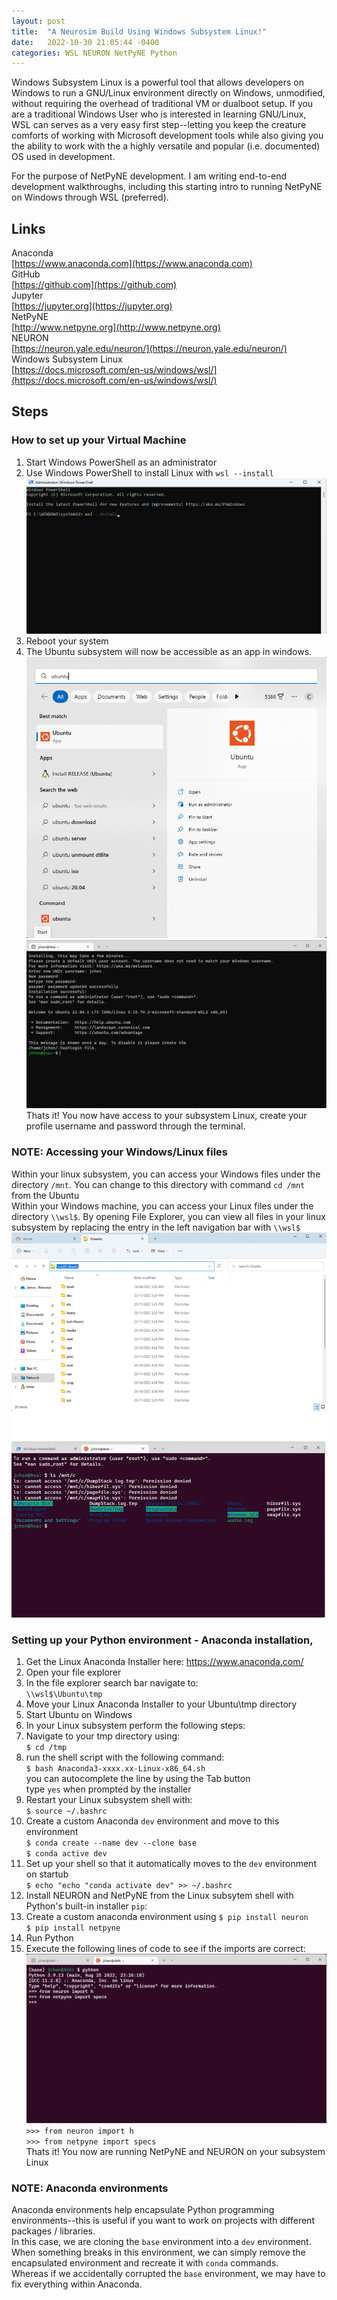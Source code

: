 ```yaml
---
layout: post
title:  "A Neurosim Build Using Windows Subsystem Linux!"
date:   2022-10-30 21:05:44 -0400
categories: WSL NEURON NetPyNE Python
---
```

Windows Subsystem Linux is a powerful tool that allows developers on Windows to run a GNU/Linux environment directly on Windows, unmodified, without requiring the overhead of traditional VM or dualboot setup. 
If you are a traditional Windows User who is interested in learning GNU/Linux, WSL can serves as a very easy first step--letting you keep the creature comforts of working with Microsoft development tools while also giving you the ability to work with the a highly versatile and popular (i.e. documented) OS used in development.

For the purpose of NetPyNE development. I am writing end-to-end development walkthroughs, including this starting intro to running NetPyNE on Windows through WSL (preferred). 

## Links
Anaconda<br>
[https://www.anaconda.com](https://www.anaconda.com)<br>
GitHub<br>
[https://github.com](https://github.com)<br>
Jupyter<br>
[https://jupyter.org](https://jupyter.org)<br>
NetPyNE<br>
[http://www.netpyne.org](http://www.netpyne.org)<br>
NEURON<br>
[https://neuron.yale.edu/neuron/](https://neuron.yale.edu/neuron/)<br>
Windows Subsystem Linux<br>
[https://docs.microsoft.com/en-us/windows/wsl/](https://docs.microsoft.com/en-us/windows/wsl/)<br>

## Steps

### How to set up your Virtual Machine
1. Start Windows PowerShell as an administrator
2. Use Windows PowerShell to install Linux with `wsl --install`
![](https://github.com/jchen6727/portal/blob/main/images/wsl_install.png)
3. Reboot your system
4. The Ubuntu subsystem will now be accessible as an app in windows.
![](https://github.com/jchen6727/portal/blob/main/images/ubuntu.png)![](https://github.com/jchen6727/portal/blob/main/images/ubuntu_startup.png)
Thats it! You now have access to your subsystem Linux, create your profile username and password through the terminal.<br>

### NOTE: Accessing your Windows/Linux files
Within your linux subsystem, you can access your Windows files under the directory `/mnt`. You can change to this directory with command `cd /mnt` from the Ubuntu  <br>
Within your Windows machine, you can access your Linux files under the directory `\\wsl$`. By opening File Explorer, you can view all files in your linux subsystem by replacing the entry in the left navigation bar with `\\wsl$`<br>
![](https://github.com/jchen6727/portal/blob/main/images/file_access.png)

### Setting up your Python environment - Anaconda installation, 
1. Get the Linux Anaconda Installer here: https://www.anaconda.com/
2. Open your file explorer
3. In the file explorer search bar navigate to:<br>
    `\\wsl$\Ubuntu\tmp`<br>
4. Move your Linux Anaconda Installer to your Ubuntu\tmp directory
5. Start Ubuntu on Windows
6. In your Linux subsystem perform the following steps:
7. Navigate to your tmp directory using:<br>
    `$ cd /tmp`<br>
8. run the shell script with the following command:<br>
    `$ bash Anaconda3-xxxx.xx-Linux-x86_64.sh`<br>
    you can autocomplete the line by using the Tab button<br>
    type `yes` when prompted by the installer<br>
9. Restart your Linux subsystem shell with:<br>
    `$ source ~/.bashrc`<br>
10. Create a custom Anaconda `dev` environment and move to this environment<br>
    `$ conda create --name dev --clone base`<br>
    `$ conda active dev`<br>
11. Set up your shell so that it automatically moves to the `dev` environment on startub<br>
    `$ echo "echo "conda activate dev" >> ~/.bashrc`<br>
12. Install NEURON and NetPyNE from the Linux subsytem shell with Python's built-in installer `pip`:<br>
13. Create a custom anaconda environment using 
    `$ pip install neuron` <br>
    `$ pip install netpyne`<br>
14. Run Python
15. Execute the following lines of code to see if the imports are correct:<br>
![](https://github.com/jchen6727/portal/blob/main/images/python_imports.png)
    `>>> from neuron import h`<br>
    `>>> from netpyne import specs`<br>
Thats it! You now are running NetPyNE and NEURON on your subsystem Linux<br>

### NOTE: Anaconda environments
Anaconda environments help encapsulate Python programming environments--this is useful if you want to work on projects with different packages / libraries.<br>
In this case, we are cloning the `base` environment into a `dev` environment. <br>
When something breaks in this environment, we can simply remove the encapsulated environment and recreate it with `conda` commands. <br>
Whereas if we accidentally corrupted the `base` environment, we may have to fix everything within Anaconda. <br>
